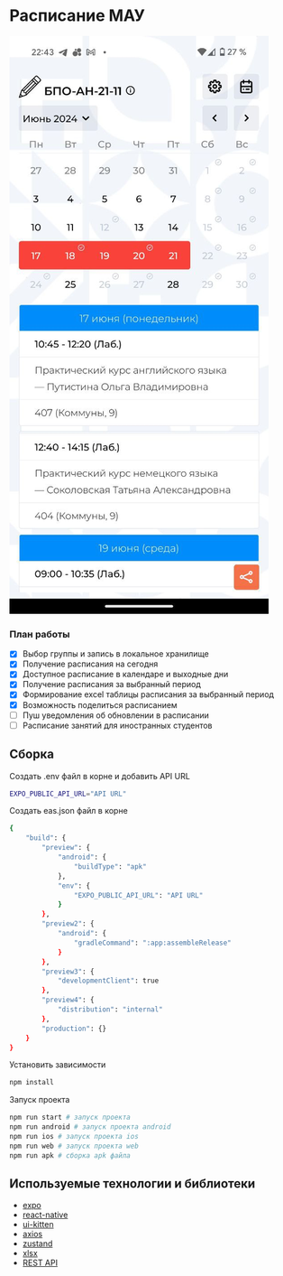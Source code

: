# Расписание МАУ

![Screenshot](https://raw.githubusercontent.com/nikkkkolay/timetable/master/screenshot.png)

### План работы

-   [x] Выбор группы и запись в локальное хранилище
-   [x] Получение расписания на сегодня
-   [x] Доступное расписание в календаре и выходные дни
-   [x] Получение расписания за выбранный период
-   [x] Формирование excel таблицы расписания за выбранный период
-   [x] Возможность поделиться расписанием
-   [ ] Пуш уведомления об обновлении в расписании
-   [ ] Расписание занятий для иностранных студентов

## Сборка

Создать .env файл в корне и добавить API URL

```sh
EXPO_PUBLIC_API_URL="API URL"
```

Создать eas.json файл в корне

```sh
{
    "build": {
        "preview": {
            "android": {
                "buildType": "apk"
            },
            "env": {
                "EXPO_PUBLIC_API_URL": "API URL"
            }
        },
        "preview2": {
            "android": {
                "gradleCommand": ":app:assembleRelease"
            }
        },
        "preview3": {
            "developmentClient": true
        },
        "preview4": {
            "distribution": "internal"
        },
        "production": {}
    }
}
```

Установить зависимости

```sh
npm install
```

Запуск проекта

```sh
npm run start # запуск проекта
npm run android # запуск проекта android
npm run ios # запуск проекта ios
npm run web # запуск проекта web
npm run apk # сборка apk файла
```

## Используемые технологии и библиотеки

-   [expo](https://github.com/expo/expo)
-   [react-native](https://github.com/facebook/react-native)
-   [ui-kitten](https://github.com/akveo/react-native-ui-kitten)
-   [axios](https://github.com/axios/axios)
-   [zustand](https://github.com/pmndrs/zustand)
-   [xlsx](https://www.npmjs.com/package/xlsx)
-   [REST API](https://github.com/nikkkkolay/timetable_server)
